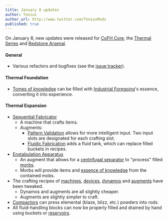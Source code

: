 ```yaml
---
title: January 8 updates
author: Tonius
author_url: http://www.twitter.com/ToniusMods
published: true
---
```


On January 8, new updates were released for [CoFH Core](/docs/cofh-core/), the
[Thermal Series](/docs/#thermal-series) and [Redstone
Arsenal](/docs/redstone-arsenal/).

#### General
* Various refactors and bugfixes (see the [issue
  tracker](https://github.com/CoFH/Feedback/issues?q=is%3Aissue+is%3Aclosed+label%3Afixed+sort%3Aupdated-desc)).

#### Thermal Foundation
* [Tomes of knowledge](/docs/tome-of-knowledge/) can be filled with [Industrial
  Foregoing](https://www.curseforge.com/minecraft/mc-mods/industrial-foregoing)'s
  essence, converting it into experience.

#### Thermal Expansion
* [Sequential Fabricator](/docs/sequential-fabricator/)
  * A machine that crafts items.
  * Augments:
    * [Pattern Validation](/docs/augment-pattern-validation/) allows for
      more intelligent input. Two input slots are designated for each crafting
      slot.
    * [Fluidic Fabrication](/docs/augment-fluidic-fabrication/) adds a fluid
      tank, which can replace filled buckets in recipes.
* [Enstabulation Apparatus](/docs/augment-enstabulation-apparatus/)
  * An augment that allows for a [centrifugal
    separator](/docs/centrifugal-separator/) to "process" filled
    [morbs](/docs/morb/).
  * Morbs will provide items and [essence of
    knowledge](/docs/essence-of-knowledge/) from the contained mobs.
* The crafting recipes of [machines](/docs/machines/),
  [devices](/docs/devices/), [dynamos](/docs/dynamos/) and
  [augments](/docs/augments/) have been tweaked.
  * Dynamos and augments are all slightly cheaper.
  * Augments are slightly simpler to craft.
* [Compactors](/docs/compactor/) can press elemental (blaze, blizz, etc.)
  powders into rods.
* All fluid-handling blocks can now be properly filled and drained by hand using
  buckets or [reservoirs](/docs/reservoir/).
